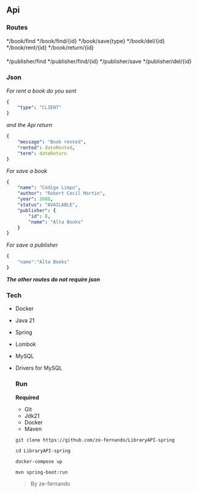 ## Api

### Routes

*/book/find
*/book/find/{id}
*/book/save{type}
*/book/del/{id}
*/book/rent/{id}
*/book/return/{id}

####

*/publisher/find
*/publisher/find/{id}
*/publisher/save
*/publisher/del/{id}



### Json

*For rent a book do you sent*

```yml
{
    "type": "CLIENT"
}
```

*and the Api return*
```yaml
{
    "message": "Book rented",
    "rented": dateRented,
    "term": dateReturn
}
```

*For save a book*
```yml
{
    "name": "Código Limpo",
    "author": "Robert Cecil Martin",
    "year": 2008,
    "status": "AVAILABLE",
    "publisher": {
        "id": 8,
        "name": "Alta Books"
    }   
}
```

*For save a publisher*
```yml
{
    "name":"Alta Books"
}
```

***The other routes do not require json***


### Tech

- Docker
- Java 21
- Spring
- Lombok
- MySQL
- Drivers for MySQL


  ### Run
  **Required**
  - Git
  - Jdk21
  - Docker
  - Maven
 
  `git clone https://github.com/ze-fernando/LibraryAPI-spring`
  
  `cd LibraryAPI-spring`
  
  `docker-compose up`
  
  `mvn spring-boot:run`

  >By ze-fernando
